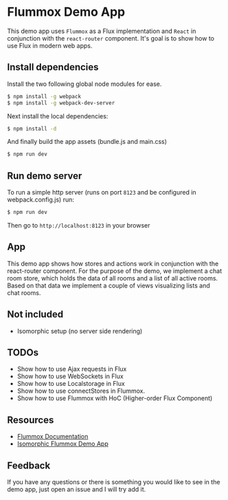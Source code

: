 # Flummox Demo App

This demo app uses `Flummox` as a Flux implementation and `React` in conjunction with the `react-router` component. It's goal is to show how to use Flux in modern web apps.


## Install dependencies

Install the two following global node modules for ease.

```bash
$ npm install -g webpack
$ npm install -g webpack-dev-server
```

Next install the local dependencies:
```bash
$ npm install -d
```

And finally build the app assets (bundle.js and main.css) 

```bash
$ npm run dev
```

## Run demo server

To run a simple http server (runs on port `8123` and be configured in webpack.config.js) 
run: 

```bash
$ npm run dev
```

Then go to `http://localhost:8123` in your browser


## App

This demo app shows how stores and actions work in conjunction with the react-router component. For the
purpose of the demo, we implement a chat room store,  which holds the data of all rooms and a list of
all active rooms. Based on that data we implement a couple of views visualizing lists and chat rooms.



## Not included
* Isomorphic setup (no server side rendering)

## TODOs

* Show how to use Ajax requests in Flux
* Show how to use WebSockets in Flux
* Show how to use Localstorage in Flux
* Show how to use connectStores in Flummox.
* Show how to use Flummox with HoC (Higher-order Flux Component)


## Resources

* [Flummox Documentation](http://acdlite.github.io/flummox)
* [Isomorphic Flummox Demo App](https://github.com/acdlite/flummox-isomorphic-demo)


## Feedback

If you have any questions or there is something you would like to see in the demo 
app, just open an issue and I will try add it.
